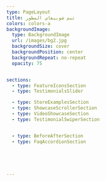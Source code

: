 ```yaml
---
type: PageLayout
title: ثيم شوبيفاي المطور
colors: colors-a
backgroundImage:
  type: BackgroundImage
  url: /images/bg2.jpg
  backgroundSize: cover
  backgroundPosition: center
  backgroundRepeat: no-repeat
  opacity: 75


sections:
  - type: FeatureIconsSection
  - type: TestimonialsSlider

  - type: StoreExamplesSection      
  - type: ShowcaseScrollerSection
  - type: VideoShowcaseSection
  - type: TestimonialSwiperSection


  - type: BeforeAfterSection
  - type: FaqAccordionSection
  




---
```

